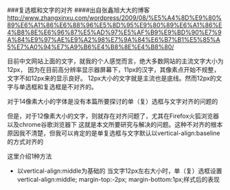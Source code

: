 ###复选框和文字的对齐
####出自张鑫旭大大的博客 
http://www.zhangxinxu.com/wordpress/2009/08/%E5%A4%8D%E9%80%89%E6%A1%86%E6%88%96%E5%8D%95%E9%80%89%E6%A1%86%E4%B8%8E%E6%96%87%E5%AD%97%E5%AF%B9%E9%BD%90%E7%9A%84%E9%97%AE%E9%A2%98%E7%9A%84%E6%B7%B1%E5%85%A5%E7%A0%94%E7%A9%B6%E4%B8%8E%E4%B8%80/

目前中文网站上面的文字，就我的个人感觉而言，绝大多数网站的主流文字大小为12px，
因为在目前高分辨率显示器屏幕下，11px的汉字，其像素点开始不规整，文字不如12px来的显示良好。
12px大小的文字就是主流也是底线。然而12px的文字与单选框和复选框是不对齐的。

对于14像素大小的字体是没有本篇所要探讨的单（复）选框与文字对齐的问题的

但是，对于12像素大小的文字，则就存在对齐问题了，尤其在Firefox火狐浏览器以及chrome谷歌浏览器下
这就是本文所要研究与解决的问题。这种不对齐的根本原因我不清楚，但我可以肯定的是单复选框与文字默认以vertical-align:baseline的方式对齐的


这里介绍1种方法
* 以vertical-align:middle为基础的
    当文字12px左右大小时，单（复）选框设置vertical-align:middle; margin-top:-2px; margin-bottom:1px;样式后的表现